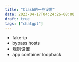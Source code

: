 ```yaml
---
title: "Clash的一些设置"
date: 2023-04-17T04:24:26+08:00
draft: true
tags: ["chatgpt"]
---
```

- fake-ip
- bypass hosts
- 规则设置
- app container loopback